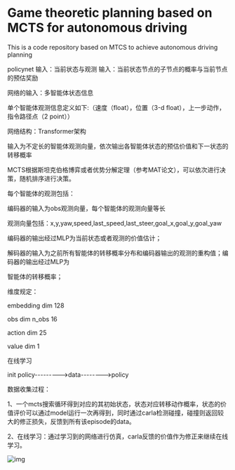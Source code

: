 # Game theoretic planning based on MCTS for autonomous driving

This is a code repository based on MTCS to achieve autonomous driving planning

policynet
输入：当前状态与观测
输入：当前状态节点的子节点的概率与当前节点的预估奖励





网络的输入：多智能体状态信息

单个智能体观测信息定义如下:（速度（float），位置（3-d float），上一步动作，指令路径点（2 point））



网络结构：Transformer架构

输入为不定长的智能体观测向量，依次输出各智能体状态的预估价值和下一状态的转移概率



MCTS根据斯坦克伯格博弈或者优势分解定理（参考MAT论文），可以依次进行决策，随机排序进行决策。



每个智能体的观测包括：



编码器的输入为obs观测向量，每个智能体的观测向量等长

观测向量包括：x,y,yaw,speed,last_speed,last_steer,goal_x,goal_y,goal_yaw

编码器的输出经过MLP为当前状态或者观测的价值估计；

解码器的输入为之前所有智能体的转移概率分布和编码器输出的观测的重构值；编码器的输出经过MLP为

智能体的转移概率；

维度规定：

embedding dim 128

obs dim n_obs 16

action dim 25

value dim 1



在线学习

init policy--------->data-------->policy



数据收集过程：

1、一个mcts搜索循环得到对应的其初始状态，状态对应转移动作概率，状态的价值评价可以通过model运行一次再得到，同时通过carla检测碰撞，碰撞则返回较大的修正损失，反馈到所有该episode的data。

2、在线学习：通过学习到的网络进行仿真，carla反馈的价值作为修正来继续在线学习。

![img](https://pic2.zhimg.com/80/v2-5f1ecc9bf7b8fad1a592e7dbf094a40d_720w.webp)
